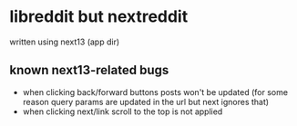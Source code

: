 # libreddit but nextreddit

written using next13 (app dir)

## known next13-related bugs

- when clicking back/forward buttons posts won't be updated (for some reason query params are updated in the url but next ignores that)
- when clicking next/link scroll to the top is not applied
